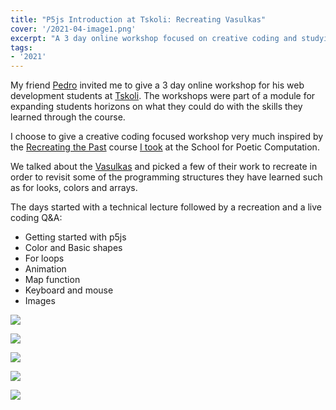 ```yaml
---
title: "P5js Introduction at Tskoli: Recreating Vasulkas"
cover: '/2021-04-image1.png'
excerpt: "A 3 day online workshop focused on creative coding and studying the artwork made by pioneers."
tags:
- '2021'
---
```


My friend [Pedro](https://dk.linkedin.com/in/pedronetto) invited me to give a 3 day online workshop for his web development students at [Tskoli](https://www.tskoli.is/). The workshops were part of a module for expanding students horizons on what they could do with the skills they learned through the course.

I choose to give a creative coding focused workshop very much inspired by the [Recreating the Past](https://sfpc.io/recreatingthepast-spring2020/) course [I took](http://gallery.bananabanana.me/) at the School for Poetic Computation.

We talked about the [Vasulkas](http://gallery.bananabanana.me/research/vasulkas.html) and picked a few of their work to recreate in order to revisit some of the programming structures they have learned such as for looks, colors and arrays.

The days started with a technical lecture followed by a recreation and a live coding Q&A:

- Getting started with p5js
- Color and Basic shapes
- For loops
- Animation
- Map function
- Keyboard and mouse
- Images

![](/2021-04-image0.png)

![](/2021-04-image1.png)

![](/2021-04-image2.png)

![](/2021-04-image3.png)

![](/2021-04-image4.png)

